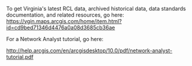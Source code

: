 To get Virginia's latest RCL data, archived historical data, data standards documentation, and related resources, go here: 
https://vgin.maps.arcgis.com/home/item.html?id=cd9bed71346d4476a0a08d3685cb36ae

For a Network Analyst tutorial, go here: 

http://help.arcgis.com/en/arcgisdesktop/10.0/pdf/network-analyst-tutorial.pdf
